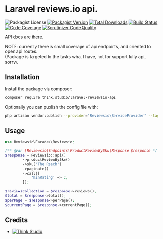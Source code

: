 # Laravel reviews.io api.

![Packagist License](https://img.shields.io/packagist/l/think.studio/laravel-reviewsio-api?color=%234dc71f)
[![Packagist Version](https://img.shields.io/packagist/v/think.studio/laravel-reviewsio-api)](https://packagist.org/packages/think.studio/laravel-reviewsio-api)
[![Total Downloads](https://img.shields.io/packagist/dt/think.studio/laravel-reviewsio-api)](https://packagist.org/packages/think.studio/laravel-reviewsio-api)
[![Build Status](https://scrutinizer-ci.com/g/dev-think-one/laravel-reviewsio-api/badges/build.png?b=main)](https://scrutinizer-ci.com/g/dev-think-one/laravel-reviewsio-api/build-status/main)
[![Code Coverage](https://scrutinizer-ci.com/g/dev-think-one/laravel-reviewsio-api/badges/coverage.png?b=main)](https://scrutinizer-ci.com/g/dev-think-one/laravel-reviewsio-api/?branch=main)
[![Scrutinizer Code Quality](https://scrutinizer-ci.com/g/dev-think-one/laravel-reviewsio-api/badges/quality-score.png?b=main)](https://scrutinizer-ci.com/g/dev-think-one/laravel-reviewsio-api/?branch=main)

API docs are [there](https://api.reviews.io/documentation/index.html).

NOTE: currently there is small coverage of api endpoints, and oriented to open api routes. <br>
(Package is targeted to the tasks what I have, not for support fully api, sorry).

## Installation

Install the package via composer:

```bash
composer require think.studio/laravel-reviewsio-api
```

Optionally you can publish the config file with:

```bash
php artisan vendor:publish --provider="Reviewsio\ServiceProvider" --tag="config"
```

## Usage

```php
use Reviewsio\Facades\Reviewsio;

/** @var \Reviewsio\Endpoints\ProductReviewBySku\Response $response */
$response = Reviewsio::api()
        ->productReviewBySku()
        ->sku('The Reach')
        ->paginate()
        ->call([
            'minRating' => 2,
        ]);
        
$reviewsCollection = $response->reviews();
$total = $response->total();
$perPage = $response->perPage();
$currentPage = $response->currentPage();
```

## Credits

- [![Think Studio](https://yaroslawww.github.io/images/sponsors/packages/logo-think-studio.png)](https://think.studio/) 
